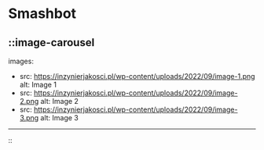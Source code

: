 # Smashbot

<!-- markdownlint-disable MD007 -->
::image-carousel
---

images:

- src: <https://inzynierjakosci.pl/wp-content/uploads/2022/09/image-1.png>
  alt: Image 1
- src: <https://inzynierjakosci.pl/wp-content/uploads/2022/09/image-2.png>
  alt: Image 2
- src: <https://inzynierjakosci.pl/wp-content/uploads/2022/09/image-3.png>
  alt: Image 3

---
::
<!-- markdownlint-enable MD037 -->